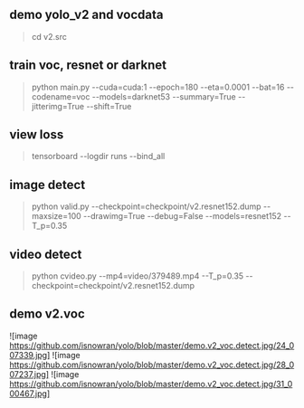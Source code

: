 ## demo yolo_v2 and vocdata
> cd v2.src

## train voc, resnet or darknet
> python main.py --cuda=cuda:1 --epoch=180 --eta=0.0001 --bat=16 --codename=voc --models=darknet53 --summary=True --jitterimg=True --shift=True

## view loss
> tensorboard --logdir runs --bind_all

## image detect
> python valid.py --checkpoint=checkpoint/v2.resnet152.dump --maxsize=100 --drawimg=True --debug=False --models=resnet152 --T_p=0.35

## video detect
> python cvideo.py --mp4=video/379489.mp4 --T_p=0.35 --checkpoint=checkpoint/v2.resnet152.dump

## demo v2.voc
![image https://github.com/isnowran/yolo/blob/master/demo.v2_voc.detect.jpg/24_007339.jpg]
![image https://github.com/isnowran/yolo/blob/master/demo.v2_voc.detect.jpg/28_007237.jpg]
![image https://github.com/isnowran/yolo/blob/master/demo.v2_voc.detect.jpg/31_000467.jpg]
